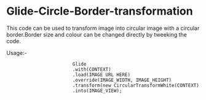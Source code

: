 # Glide-Circle-Border-transformation
This code can be used to transform image into circular image with a circular border.Border size and colour can be changed directly  by tweeking the code.


Usage:-

                            Glide
                            .with(CONTEXT)
                            .load(IMAGE URL HERE)
                            .override(IMAGE_WIDTH, IMAGE_HEIGHT)
                            .transform(new CircularTransformWhite(CONTEXT)
                            .into(IMAGE_VIEW);
                            
